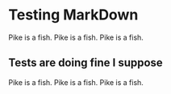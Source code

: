 # Testing MarkDown

Pike is a fish.
Pike is a fish.
Pike is a fish.

## Tests are doing fine I suppose

Pike is a fish.
Pike is a fish.
Pike is a fish.
